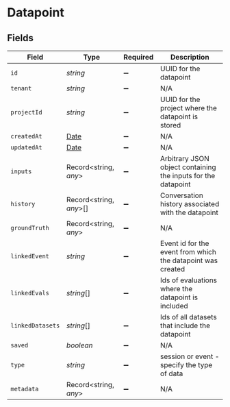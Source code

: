 # Datapoint


## Fields

| Field                                                                                         | Type                                                                                          | Required                                                                                      | Description                                                                                   |
| --------------------------------------------------------------------------------------------- | --------------------------------------------------------------------------------------------- | --------------------------------------------------------------------------------------------- | --------------------------------------------------------------------------------------------- |
| `id`                                                                                          | *string*                                                                                      | :heavy_minus_sign:                                                                            | UUID for the datapoint                                                                        |
| `tenant`                                                                                      | *string*                                                                                      | :heavy_minus_sign:                                                                            | N/A                                                                                           |
| `projectId`                                                                                   | *string*                                                                                      | :heavy_minus_sign:                                                                            | UUID for the project where the datapoint is stored                                            |
| `createdAt`                                                                                   | [Date](https://developer.mozilla.org/en-US/docs/Web/JavaScript/Reference/Global_Objects/Date) | :heavy_minus_sign:                                                                            | N/A                                                                                           |
| `updatedAt`                                                                                   | [Date](https://developer.mozilla.org/en-US/docs/Web/JavaScript/Reference/Global_Objects/Date) | :heavy_minus_sign:                                                                            | N/A                                                                                           |
| `inputs`                                                                                      | Record<string, *any*>                                                                         | :heavy_minus_sign:                                                                            | Arbitrary JSON object containing the inputs for the datapoint                                 |
| `history`                                                                                     | Record<string, *any*>[]                                                                       | :heavy_minus_sign:                                                                            | Conversation history associated with the datapoint                                            |
| `groundTruth`                                                                                 | Record<string, *any*>                                                                         | :heavy_minus_sign:                                                                            | N/A                                                                                           |
| `linkedEvent`                                                                                 | *string*                                                                                      | :heavy_minus_sign:                                                                            | Event id for the event from which the datapoint was created                                   |
| `linkedEvals`                                                                                 | *string*[]                                                                                    | :heavy_minus_sign:                                                                            | Ids of evaluations where the datapoint is included                                            |
| `linkedDatasets`                                                                              | *string*[]                                                                                    | :heavy_minus_sign:                                                                            | Ids of all datasets that include the datapoint                                                |
| `saved`                                                                                       | *boolean*                                                                                     | :heavy_minus_sign:                                                                            | N/A                                                                                           |
| `type`                                                                                        | *string*                                                                                      | :heavy_minus_sign:                                                                            | session or event - specify the type of data                                                   |
| `metadata`                                                                                    | Record<string, *any*>                                                                         | :heavy_minus_sign:                                                                            | N/A                                                                                           |